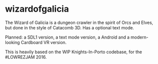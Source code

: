 # wizardofgalicia
The Wizard of Galicia is a dungeon crawler in the spirit of Orcs and Elves, but done in the style of Catacomb 3D. Has a optional text mode.

Planned: a SDL1 version, a text mode version, a Android and a modern-looking Cardboard VR version.

This is heavily based on the WIP Knights-In-Porto codebase, for the #LOWREZJAM 2016.
